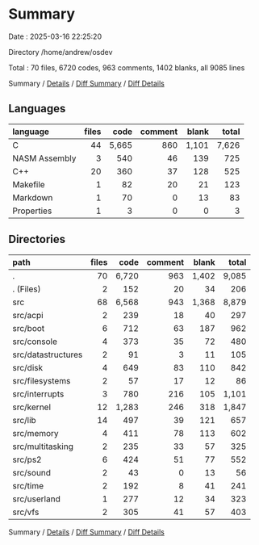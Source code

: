 # Summary

Date : 2025-03-16 22:25:20

Directory /home/andrew/osdev

Total : 70 files,  6720 codes, 963 comments, 1402 blanks, all 9085 lines

Summary / [Details](details.md) / [Diff Summary](diff.md) / [Diff Details](diff-details.md)

## Languages
| language | files | code | comment | blank | total |
| :--- | ---: | ---: | ---: | ---: | ---: |
| C | 44 | 5,665 | 860 | 1,101 | 7,626 |
| NASM Assembly | 3 | 540 | 46 | 139 | 725 |
| C++ | 20 | 360 | 37 | 128 | 525 |
| Makefile | 1 | 82 | 20 | 21 | 123 |
| Markdown | 1 | 70 | 0 | 13 | 83 |
| Properties | 1 | 3 | 0 | 0 | 3 |

## Directories
| path | files | code | comment | blank | total |
| :--- | ---: | ---: | ---: | ---: | ---: |
| . | 70 | 6,720 | 963 | 1,402 | 9,085 |
| . (Files) | 2 | 152 | 20 | 34 | 206 |
| src | 68 | 6,568 | 943 | 1,368 | 8,879 |
| src/acpi | 2 | 239 | 18 | 40 | 297 |
| src/boot | 6 | 712 | 63 | 187 | 962 |
| src/console | 4 | 373 | 35 | 72 | 480 |
| src/datastructures | 2 | 91 | 3 | 11 | 105 |
| src/disk | 4 | 649 | 83 | 110 | 842 |
| src/filesystems | 2 | 57 | 17 | 12 | 86 |
| src/interrupts | 3 | 780 | 216 | 105 | 1,101 |
| src/kernel | 12 | 1,283 | 246 | 318 | 1,847 |
| src/lib | 14 | 497 | 39 | 121 | 657 |
| src/memory | 4 | 411 | 78 | 113 | 602 |
| src/multitasking | 2 | 235 | 33 | 57 | 325 |
| src/ps2 | 6 | 424 | 51 | 77 | 552 |
| src/sound | 2 | 43 | 0 | 13 | 56 |
| src/time | 2 | 192 | 8 | 41 | 241 |
| src/userland | 1 | 277 | 12 | 34 | 323 |
| src/vfs | 2 | 305 | 41 | 57 | 403 |

Summary / [Details](details.md) / [Diff Summary](diff.md) / [Diff Details](diff-details.md)